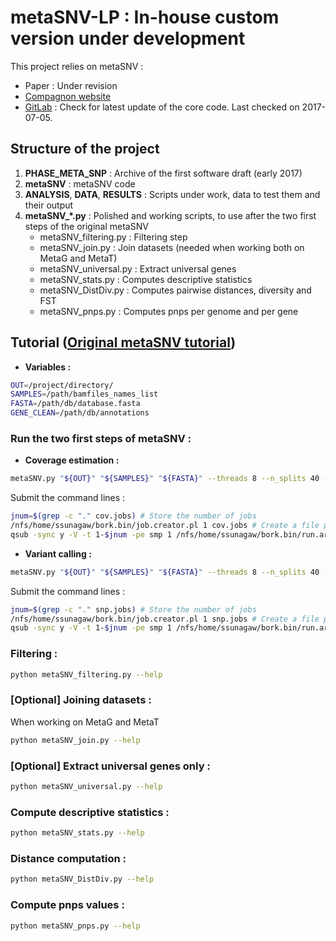 # metaSNV-LP : In-house custom version under development

This project relies on metaSNV :
- Paper : Under revision
- [Compagnon website](http://metasnv.embl.de/index.html)
- [GitLab](https://git.embl.de/costea/metaSNV) : Check for latest update of the core code. Last checked on 2017-07-05. 

## Structure of the project

1. **PHASE_META_SNP** : Archive of the first software draft (early 2017)
2. **metaSNV** : metaSNV code
3. **ANALYSIS**, **DATA**, **RESULTS** : Scripts under work, data to test them and their output
4. **metaSNV_*.py** : Polished and working scripts, to use after the two first steps of the original metaSNV
    - metaSNV_filtering.py : Filtering step
    - metaSNV_join.py : Join datasets (needed when working both on MetaG and MetaT)
    - metaSNV_universal.py : Extract universal genes
    - metaSNV_stats.py : Computes descriptive statistics
    - metaSNV_DistDiv.py : Computes pairwise distances, diversity and FST
    - metaSNV_pnps.py : Computes pnps per genome and per gene

## Tutorial ([Original metaSNV tutorial](http://metasnv.embl.de/tutorial.html))

- **Variables :**
```bash
OUT=/project/directory/
SAMPLES=/path/bamfiles_names_list
FASTA=/path/db/database.fasta
GENE_CLEAN=/path/db/annotations
```

### Run the two first steps of metaSNV :

- **Coverage estimation :**
````bash
metaSNV.py "${OUT}" "${SAMPLES}" "${FASTA}" --threads 8 --n_splits 40 --db_ann "${GENE_CLEAN}" --print-commands > cov.jobs
````
Submit the command lines :
````bash
jnum=$(grep -c "." cov.jobs) # Store the number of jobs
/nfs/home/ssunagaw/bork.bin/job.creator.pl 1 cov.jobs # Create a file per job
qsub -sync y -V -t 1-$jnum -pe smp 1 /nfs/home/ssunagaw/bork.bin/run.array.sh # Submit the array 
````

- **Variant calling :**
````bash
metaSNV.py "${OUT}" "${SAMPLES}" "${FASTA}" --threads 8 --n_splits 40 --db_ann "${GENE_CLEAN}" --print-commands | grep 'samtools mpileup' > snp.jobs
````
Submit the command lines :
````bash
jnum=$(grep -c "." snp.jobs) # Store the number of jobs
/nfs/home/ssunagaw/bork.bin/job.creator.pl 1 snp.jobs # Create a file per job
qsub -sync y -V -t 1-$jnum -pe smp 1 /nfs/home/ssunagaw/bork.bin/run.array.sh # Submit the array
````

### Filtering :
````bash
python metaSNV_filtering.py --help
````

### [Optional] Joining datasets :
When working on MetaG and MetaT
````bash
python metaSNV_join.py --help
````

### [Optional] Extract universal genes only :
````bash
python metaSNV_universal.py --help
````

### Compute descriptive statistics :
````bash
python metaSNV_stats.py --help
````

### Distance computation :
````bash
python metaSNV_DistDiv.py --help
````

### Compute pnps values :
````bash
python metaSNV_pnps.py --help
````

